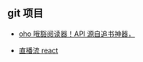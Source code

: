 ## git 项目

-   [oho 哦豁阅读器！API 源自追书神器，](https://github.com/ShanaMaid/oho-reader)

-   [直播流 react](https://gitee.com/darcrandex/videojs-for-react.git)
